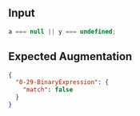 
## Input
```javascript input
a === null || y === undefined;
```

## Expected Augmentation
```json expected augmentations
{
  "0-29-BinaryExpression": {
    "match": false
  }
}
```
